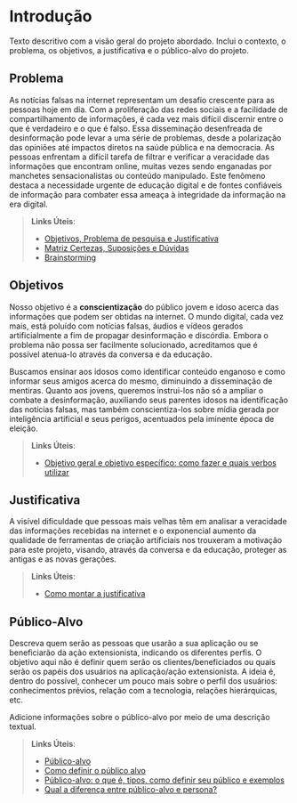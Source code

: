 # Introdução

Texto descritivo com a visão geral do projeto abordado. Inclui o contexto, o problema, os objetivos, a justificativa e o público-alvo do projeto.

## Problema

As notícias falsas na internet representam um desafio crescente para as pessoas hoje em dia. Com a proliferação das redes sociais e a facilidade de compartilhamento de informações, é cada vez mais difícil discernir entre o que é verdadeiro e o que é falso. Essa disseminação desenfreada de desinformação pode levar a uma série de problemas, desde a polarização das opiniões até impactos diretos na saúde pública e na democracia. As pessoas enfrentam a difícil tarefa de filtrar e verificar a veracidade das informações que encontram online, muitas vezes sendo enganadas por manchetes sensacionalistas ou conteúdo manipulado. Este fenômeno destaca a necessidade urgente de educação digital e de fontes confiáveis de informação para combater essa ameaça à integridade da informação na era digital.

> **Links Úteis**:
> - [Objetivos, Problema de pesquisa e Justificativa](https://medium.com/@versioparole/objetivos-problema-de-pesquisa-e-justificativa-c98c8233b9c3)
> - [Matriz Certezas, Suposições e Dúvidas](https://medium.com/educa%C3%A7%C3%A3o-fora-da-caixa/matriz-certezas-suposi%C3%A7%C3%B5es-e-d%C3%BAvidas-fa2263633655)
> - [Brainstorming](https://www.euax.com.br/2018/09/brainstorming/)

## Objetivos
Nosso objetivo é a **conscientização** do público jovem e idoso acerca das informações que podem ser obtidas na internet.
O mundo digital, cada vez mais, está poluído com notícias falsas, áudios e vídeos gerados artificialmente a fim de propagar desinformação e discórdia. Embora o problema não possa ser facilmente solucionado, acreditamos que é possível atenua-lo através da conversa e da educação.

Buscamos ensinar aos idosos como identificar conteúdo enganoso e como informar seus amigos acerca do mesmo, diminuindo a disseminação de mentiras. Quanto aos jovens, queremos instrui-los não só a ampliar o combate a desinformação, auxiliando seus parentes idosos na identificação das notícias falsas, mas também conscientiza-los sobre mídia gerada por inteligência artificial e seus perigos, acentuados pela iminente época de eleição.
 
> **Links Úteis**:
> - [Objetivo geral e objetivo específico: como fazer e quais verbos utilizar](https://blog.mettzer.com/diferenca-entre-objetivo-geral-e-objetivo-especifico/)

## Justificativa

A visível dificuldade que pessoas mais velhas têm em analisar a veracidade das informações recebidas na internet e o exponencial aumento da qualidade de ferramentas de criação artificiais nos trouxeram a motivação para este projeto, visando, através da conversa e da educação, proteger as antigas e as novas gerações.

> **Links Úteis**:
> - [Como montar a justificativa](https://guiadamonografia.com.br/como-montar-justificativa-do-tcc/)

## Público-Alvo

Descreva quem serão as pessoas que usarão a sua aplicação ou se beneficiarão da ação extensionista, indicando os diferentes perfis. O objetivo aqui não é definir quem serão os clientes/beneficiados ou quais serão os papéis dos usuários na aplicação/ação extensionista. A ideia é, dentro do possível, conhecer um pouco mais sobre o perfil dos usuários: conhecimentos prévios, relação com a tecnologia, relações hierárquicas, etc.

Adicione informações sobre o público-alvo por meio de uma descrição textual.

> **Links Úteis**:
> - [Público-alvo](https://blog.hotmart.com/pt-br/publico-alvo/)
> - [Como definir o público alvo](https://exame.com/pme/5-dicas-essenciais-para-definir-o-publico-alvo-do-seu-negocio/)
> - [Público-alvo: o que é, tipos, como definir seu público e exemplos](https://klickpages.com.br/blog/publico-alvo-o-que-e/)
> - [Qual a diferença entre público-alvo e persona?](https://rockcontent.com/blog/diferenca-publico-alvo-e-persona/)
